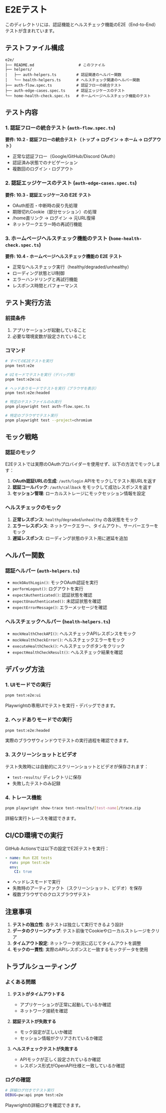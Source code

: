# E2Eテスト

このディレクトリには、認証機能とヘルスチェック機能のE2E（End-to-End）テストが含まれています。

## テストファイル構成

```
e2e/
├── README.md                    # このファイル
├── helpers/
│   ├── auth-helpers.ts         # 認証関連のヘルパー関数
│   └── health-helpers.ts       # ヘルスチェック関連のヘルパー関数
├── auth-flow.spec.ts           # 認証フローの統合テスト
├── auth-edge-cases.spec.ts     # 認証エッジケースのテスト
└── home-health-check.spec.ts   # ホームページヘルスチェック機能のテスト
```

## テスト内容

### 1. 認証フローの統合テスト (`auth-flow.spec.ts`)

**要件: 10.2 - 認証フローの統合テスト（トップ → ログイン → ホーム → ログアウト）**

- 正常な認証フロー（Google/GitHub/Discord OAuth）
- 認証済み状態でのナビゲーション
- 複数回のログイン・ログアウト

### 2. 認証エッジケースのテスト (`auth-edge-cases.spec.ts`)

**要件: 10.3 - 認証エッジケースの E2E テスト**

- OAuth拒否・中断時の戻り先処理
- 期限切れCookie（部分セッション）の処理
- /home直リンク → ログイン → 元URL復帰
- ネットワークエラー時の再試行機能

### 3. ホームページヘルスチェック機能のテスト (`home-health-check.spec.ts`)

**要件: 10.4 - ホームページヘルスチェック機能の E2E テスト**

- 正常なヘルスチェック実行（healthy/degraded/unhealthy）
- ローディング状態とUI制御
- エラーハンドリングと再試行機能
- レスポンス時間とパフォーマンス

## テスト実行方法

### 前提条件

1. アプリケーションが起動していること
2. 必要な環境変数が設定されていること

### コマンド

```bash
# すべてのE2Eテストを実行
pnpm test:e2e

# UIモードでテストを実行（デバッグ用）
pnpm test:e2e:ui

# ヘッドありモードでテストを実行（ブラウザを表示）
pnpm test:e2e:headed

# 特定のテストファイルのみ実行
pnpm playwright test auth-flow.spec.ts

# 特定のブラウザでテスト実行
pnpm playwright test --project=chromium
```

## モック戦略

### 認証のモック

E2Eテストでは実際のOAuthプロバイダーを使用せず、以下の方法でモックします：

1. **OAuth認証URLの生成**: `/auth/login` APIをモックしてテスト用URLを返す
2. **認証コールバック**: `/auth/callback` をモックして成功レスポンスを返す
3. **セッション管理**: ローカルストレージにモックセッション情報を設定

### ヘルスチェックのモック

1. **正常レスポンス**: `healthy`/`degraded`/`unhealthy` の各状態をモック
2. **エラーレスポンス**: ネットワークエラー、タイムアウト、サーバーエラーをモック
3. **遅延レスポンス**: ローディング状態のテスト用に遅延を追加

## ヘルパー関数

### 認証ヘルパー (`auth-helpers.ts`)

- `mockOAuthLogin()`: モックOAuth認証を実行
- `performLogout()`: ログアウトを実行
- `expectAuthenticated()`: 認証状態を確認
- `expectUnauthenticated()`: 未認証状態を確認
- `expectErrorMessage()`: エラーメッセージを確認

### ヘルスチェックヘルパー (`health-helpers.ts`)

- `mockHealthCheckAPI()`: ヘルスチェックAPIレスポンスをモック
- `mockHealthCheckError()`: ヘルスチェックエラーをモック
- `executeHealthCheck()`: ヘルスチェックボタンをクリック
- `expectHealthCheckResult()`: ヘルスチェック結果を確認

## デバッグ方法

### 1. UIモードでの実行

```bash
pnpm test:e2e:ui
```

Playwrightの専用UIでテストを実行・デバッグできます。

### 2. ヘッドありモードでの実行

```bash
pnpm test:e2e:headed
```

実際のブラウザウィンドウでテストの実行過程を確認できます。

### 3. スクリーンショットとビデオ

テスト失敗時には自動的にスクリーンショットとビデオが保存されます：

- `test-results/` ディレクトリに保存
- 失敗したテストのみ記録

### 4. トレース機能

```bash
pnpm playwright show-trace test-results/[test-name]/trace.zip
```

詳細な実行トレースを確認できます。

## CI/CD環境での実行

GitHub Actionsでは以下の設定でE2Eテストを実行：

```yaml
- name: Run E2E tests
  run: pnpm test:e2e
  env:
    CI: true
```

- ヘッドレスモードで実行
- 失敗時のアーティファクト（スクリーンショット、ビデオ）を保存
- 複数ブラウザでのクロスブラウザテスト

## 注意事項

1. **テストの独立性**: 各テストは独立して実行できるよう設計
2. **データのクリーンアップ**: テスト前後でCookieやローカルストレージをクリア
3. **タイムアウト設定**: ネットワーク状況に応じてタイムアウトを調整
4. **モックの一貫性**: 実際のAPIレスポンスと一致するモックデータを使用

## トラブルシューティング

### よくある問題

1. **テストがタイムアウトする**
   - アプリケーションが正常に起動しているか確認
   - ネットワーク接続を確認

2. **認証テストが失敗する**
   - モック設定が正しいか確認
   - セッション情報がクリアされているか確認

3. **ヘルスチェックテストが失敗する**
   - APIモックが正しく設定されているか確認
   - レスポンス形式がOpenAPI仕様と一致しているか確認

### ログの確認

```bash
# 詳細ログ付きでテスト実行
DEBUG=pw:api pnpm test:e2e
```

Playwrightの詳細ログを確認できます。
